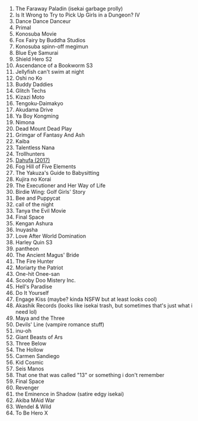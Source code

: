 1. The Faraway Paladin (isekai garbage prolly)
2. Is It Wrong to Try to Pick Up Girls in a Dungeon? IV
3. Dance Dance Danceur
4. Primal
5. Konosuba Movie
6. Fox Fairy by Buddha Studios
7. Konosuba spinn-off megimun
8. Blue Eye Samurai
9. Shield Hero S2
10. Ascendance of a Bookworm S3
11. Jellyfish can't swim at night
12. Oshi no Ko
13. Buddy Daddies
14. Glitch Techs
15. Kizazi Moto
16. Tengoku-Daimakyo
17. Akudama Drive
18. Ya Boy Kongming
19. Nimona
20. Dead Mount Dead Play
21. Grimgar of Fantasy And Ash
22. Kaiba
23. Talentless Nana
24. Trollhunters
25. [Dahufa (2017)](https://t.co/RYNjpVOFpX)
26. Fog Hill of Five Elements
27. The Yakuza's Guide to Babysitting
28. Kujira no Korai
29. The Executioner and Her Way of Life
30. Birdie Wing: Golf Girls' Story
31. Bee and Puppycat
32. call of the night
33. Tanya the Evil Movie
34. Final Space
35. Kengan Ashura
36. Inuyasha
37. Love After World Domination
38. Harley Quin S3
39. pantheon
40. The Ancient Magus' Bride
41. The Fire Hunter
42. Moriarty the Patriot
43. One-hit Onee-san
44. Scooby Doo Mistery Inc.
45. Hell's Paradise
46. Do It Yourself
47. Engage Kiss (maybe? kinda NSFW but at least looks cool)
48. Akashik Records (looks like isekai trash, but sometimes that's just what i need lol)
49. Maya and the Three
50. Devils' Line (vampire romance stuff)
51. inu-oh
52. Giant Beasts of Ars
53. Three Below
54. The Hollow
55. Carmen Sandiego
56. Kid Cosmic
57. Seis Manos
58. That one that was called "13" or something i don't remember
59. Final Space
60. Revenger
61. the Eminence in Shadow (satire edgy isekai)
62. Akiba MAid War
63. Wendel & Wild
64. To Be Hero X
